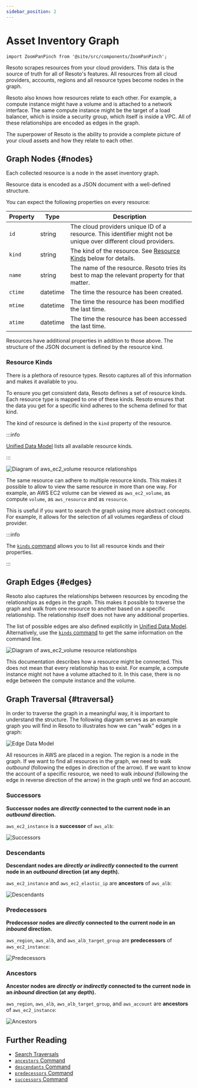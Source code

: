 ```yaml
---
sidebar_position: 2
---
```


# Asset Inventory Graph

```mdx-code-block
import ZoomPanPinch from '@site/src/components/ZoomPanPinch';
```

Resoto scrapes resources from your cloud providers. This data is the source of truth for all of Resoto's features. All resources from all cloud providers, accounts, regions and all resource types become nodes in the graph.

Resoto also knows how resources relate to each other. For example, a compute instance might have a volume and is attached to a network interface. The same compute instance might be the target of a load balancer, which is inside a security group, which itself is inside a VPC. All of these relationships are encoded as edges in the graph.

The superpower of Resoto is the ability to provide a complete picture of your cloud assets and how they relate to each other.

## Graph Nodes {#nodes}

Each collected resource is a node in the asset inventory graph.

Resource data is encoded as a JSON document with a well-defined structure.

You can expect the following properties on every resource:

| Property | Type     | Description                                                                                                      |
| -------- | -------- | ---------------------------------------------------------------------------------------------------------------- |
| `id`     | string   | The cloud providers unique ID of a resource. This identifier might not be unique over different cloud providers. |
| `kind`   | string   | The kind of the resource. See [Resource Kinds](#resource-kinds) below for details.                               |
| `name`   | string   | The name of the resource. Resoto tries its best to map the relevant property for that matter.                    |
| `ctime`  | datetime | The time the resource has been created.                                                                          |
| `mtime`  | datetime | The time the resource has been modified the last time.                                                           |
| `atime`  | datetime | The time the resource has been accessed the last time.                                                           |

Resources have additional properties in addition to those above. The structure of the JSON document is defined by the resource kind.

### Resource Kinds

There is a plethora of resource types. Resoto captures all of this information and makes it available to you.

To ensure you get consistent data, Resoto defines a set of resource kinds. Each resource type is mapped to one of these kinds. Resoto ensures that the data you get for a specific kind adheres to the schema defined for that kind.

The kind of resource is defined in the `kind` property of the resource.

:::info

[Unified Data Model](../../reference/unified-data-model/index.md) lists all available resource kinds.

:::

<ZoomPanPinch>

![Diagram of aws_ec2_volume resource relationships](./img/aws_ec2_volume.svg)

</ZoomPanPinch>

The same resource can adhere to multiple resource kinds. This makes it possible to allow to view the same resource in more than one way. For example, an AWS EC2 volume can be viewed as `aws_ec2_volume`, as compute `volume`, as `aws_resource` and as `resource`.

This is useful if you want to search the graph using more abstract concepts. For example, it allows for the selection of all volumes regardless of cloud provider.

:::info

The [`kinds` command](../../reference/cli/search-commands/kinds.md) allows you to list all resource kinds and their properties.

:::

## Graph Edges {#edges}

Resoto also captures the relationships between resources by encoding the relationships as edges in the graph. This makes it possible to traverse the graph and walk from one resource to another based on a specific relationship. The relationship itself does not have any additional properties.

The list of possible edges are also defined explicitly in [Unified Data Model](../../reference/unified-data-model/index.md). Alternatively, use the [`kinds` command](../../reference/cli/search-commands/kinds.md) to get the same information on the command line.

<ZoomPanPinch>

![Diagram of aws_ec2_volume resource relationships](./img/aws_ec2_volume_relationships.svg)

</ZoomPanPinch>

This documentation describes how a resource might be connected. This does not mean that every relationship has to exist. For example, a compute instance might not have a volume attached to it. In this case, there is no edge between the compute instance and the volume.

## Graph Traversal {#traversal}

In order to traverse the graph in a meaningful way, it is important to understand the structure. The following diagram serves as an example graph you will find in Resoto to illustrates how we can "walk" edges in a graph:

![Edge Data Model](./img/graph_query_graph_edges.png)

All resources in AWS are placed in a region. The region is a node in the graph. If we want to find all resources in the graph, we need to walk _outbound_ (following the edges in direction of the arrow). If we want to know the account of a specific resource, we need to walk _inbound_ (following the edge in reverse direction of the arrow) in the graph until we find an account.

### Successors

**Successor nodes are _directly_ connected to the current node in an _outbound_ direction.**

`aws_ec2_instance` is a **successor** of `aws_alb`:

![Successors](./img/graph_edges_successors.png)

### Descendants

**Descendant nodes are _directly or indirectly_ connected to the current node in an _outbound_ direction (at any depth).**

`aws_ec2_instance` and `aws_ec2_elastic_ip` are **ancestors** of `aws_alb`:

![Descendants](./img/graph_edges_descendants.png)

### Predecessors

**Predecessor nodes are _directly_ connected to the current node in an _inbound_ direction.**

`aws_region`, `aws_alb`, and `aws_alb_target_group` are **predecessors** of `aws_ec2_instance`:

![Predecessors](./img/graph_edges_predecessors.png)

### Ancestors

**Ancestor nodes are _directly or indirectly_ connected to the current node in an _inbound_ direction (at any depth).**

`aws_region`, `aws_alb`, `aws_alb_target_group`, and `aws_account` are **ancestors** of `aws_ec2_instance`:

![Ancestors](./img/graph_edges_ancestors.png)

## Further Reading

- [Search Traversals](../../reference/search/traversals.md)
- [`ancestors` Command](../../reference/cli/search-commands/ancestors.md)
- [`descendants` Command](../../reference/cli/search-commands/descendants.md)
- [`predecessors` Command](../../reference/cli/search-commands/predecessors.md)
- [`successors` Command](../../reference/cli/search-commands/successors.md)

